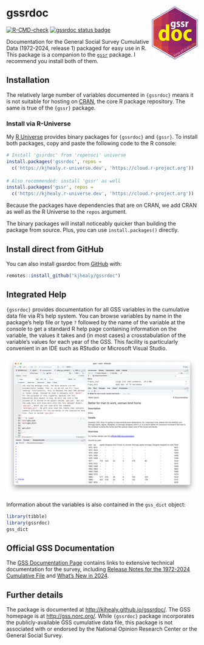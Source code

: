 
<!-- README.md is generated from README.Rmd. Please edit that file -->

# gssrdoc <img src="man/figures/gssrdoc.png" align="right" width="120" />

<!-- badges: start -->

[![R-CMD-check](https://github.com/kjhealy/gssrdoc/actions/workflows/R-CMD-check.yaml/badge.svg)](https://github.com/kjhealy/gssrdoc/actions/workflows/R-CMD-check.yaml)
[![gssrdoc status
badge](https://kjhealy.r-universe.dev/badges/gssrdoc)](https://kjhealy.r-universe.dev/gssrdoc)
<!-- badges: end -->

Documentation for the General Social Survey Cumulative Data (1972-2024,
release 1) packaged for easy use in R. This package is a companion to
the [`gssr`](https://github.com/kjhealy.gssr) package. I recommend you
install both of them.

## Installation

The relatively large number of variables documented in `{gssrdoc}` means
it is not suitable for hosting on [CRAN](https://cran.r-project.org/),
the core R package repository. The same is true of the `{gssr}` package.

### Install via R-Universe

My [R Universe](https://kjhealy.r-universe.dev/) provides binary
packages for `{gssrdoc}` and `{gssr}`. To install both packages, copy
and paste the following code to the R console:

``` r
# Install 'gssrdoc' from 'ropensci' universe
install.packages('gssrdoc', repos =
  c('https://kjhealy.r-universe.dev', 'https://cloud.r-project.org'))

# Also recommended: install 'gssr' as well
install.packages('gssr', repos =
  c('https://kjhealy.r-universe.dev', 'https://cloud.r-project.org'))
```

Because the packages have dependencies that are on CRAN, we add CRAN as
well as the R Universe to the `repos` argument.

The binary packages will install noticeably quicker than building the
package from source. Plus, you can use `install.packages()` directly.

## Install direct from GitHub

You can also install gssrdoc from
[GitHub](https://github.com/kjhealy/gssrdoc) with:

``` r
remotes::install_github("kjhealy/gssrdoc")
```

## Integrated Help

`{gssrdoc}` provides documentation for all GSS variables in the
cumulative data file via R’s help system. You can browse variables by
name in the package’s help file or type `?` followed by the name of the
variable at the console to get a standard R help page containing
information on the variable, the values it takes and (in most cases) a
crosstabulation of the variable’s values for each year of the GSS. This
facility is particularly convenient in an IDE such as RStudio or
Microsoft Visual Studio.

<img src="man/figures/fefam_help.png" />

Information about the variables is also contained in the `gss_dict`
object:

``` r
library(tibble)
library(gssrdoc)
gss_dict
```

## Official GSS Documentation

The [GSS Documentation
Page](https://gss.norc.org/us/en/gss/get-documentation.html) contains
links to extensive technical documentation for the survey, including
[Release Notes for the 1972-2024 Cumulative
File](https://gss.norc.org/content/dam/gss/get-documentation/pdf/other/Release%20Notes%207224.pdf)
and [What’s New in
2024](https://gss.norc.org/content/dam/gss/get-documentation/pdf/other/GSS%202024%20-%20Whats%20New.pdf).

## Further details

The package is documented at <http://kjhealy.github.io/gssrdoc/>. The
GSS homepage is at <http://gss.norc.org/>. While `{gssrdoc}` package
incorporates the publicly-available GSS cumulative data file, this
package is not associated with or endorsed by the National Opinion
Research Center or the General Social Survey.
